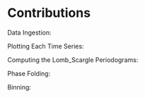 # Contributions

Data Ingestion:

Plotting Each Time Series: 

Computing the Lomb_Scargle Periodograms:

Phase Folding:

Binning:

